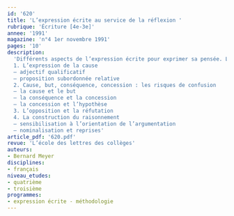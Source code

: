 ```yaml
---
id: '620'
title: 'L’expression écrite au service de la réflexion '
rubrique: 'Écriture [4e-3e]'
annee: '1991'
magazine: 'n°4 1er novembre 1991'
pages: '10'
description: 
  'Différents aspects de l’expression écrite pour exprimer sa pensée. L’article comprend quatre parties :
  1. L’expression de la cause
  – adjectif qualificatif
  – proposition subordonnée relative
  2. Cause, but, conséquence, concession : les risques de confusion
  – la cause et le but
  – la conséquence et la concession
  – la concession et l’hypothèse
  3. L’opposition et la réfutation
  4. La construction du raisonnement
  – sensibilisation à l’orientation de l’argumentation
  – nominalisation et reprises'
article_pdf: '620.pdf'
revue: 'L’école des lettres des collèges'
auteurs:
- Bernard Meyer
disciplines:
- français
niveau_etudes:
- quatrième
- troisième
programmes:
- expression écrite - méthodologie
---
```


